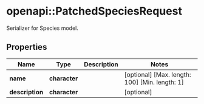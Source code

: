 # openapi::PatchedSpeciesRequest

Serializer for Species model.

## Properties
Name | Type | Description | Notes
------------ | ------------- | ------------- | -------------
**name** | **character** |  | [optional] [Max. length: 100] [Min. length: 1] 
**description** | **character** |  | [optional] 


